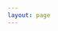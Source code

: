 ```yaml
---
layout: page
---
```


<script setup lang="ts">
import { data as submissions } from '#loaders/allSubmissions.zh-tw.data.ts'
</script>

<SessionsPage locale="zh-tw" :session-code="undefined" :submissions="submissions" />
